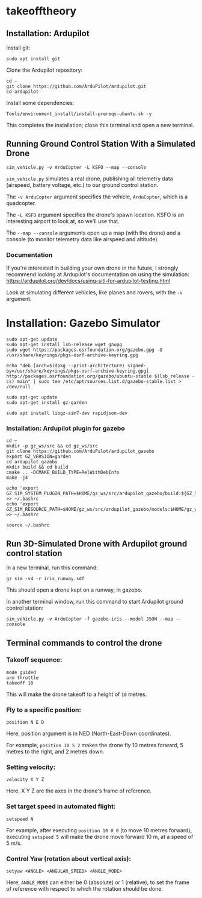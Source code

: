 # takeofftheory

## Installation: Ardupilot

Install git:
```
sudo apt install git
```
Clone the Ardupilot repository:
```
cd ~
git clone https://github.com/ArduPilot/ardupilot.git
cd ardupilot
```
Install some dependencies:
```
Tools/environment_install/install-prereqs-ubuntu.sh -y
```
This completes the installation; close this terminal and open a new terminal. 

## Running Ground Control Station With a Simulated Drone

```
sim_vehicle.py -v ArduCopter -L KSFO --map --console
```

`sim_vehicle.py` simulates a real drone, publishing all telemetry data (airspeed, battery voltage, etc.) to our ground control station. 

The `-v ArduCopter` argument specifies the vehicle, `ArduCopter`, which is a quadcopter. 

The `-L KSFO` argument specifies the drone's spawn location. KSFO is an interesting airport to look at, so we'll use that. 

The `--map --console` arguments open up a map (with the drone) and a console (to monitor telemetry data like airspeed and altitude).

### Documentation
If you're interested in building your own drone in the future, I strongly recommend looking at Ardupilot's documentation on using the simulation: https://ardupilot.org/dev/docs/using-sitl-for-ardupilot-testing.html

Look at simulating different vehicles, like planes and rovers, with the `-v` argument. 

# Installation: Gazebo Simulator

```
sudo apt-get update
sudo apt-get install lsb-release wget gnupg
sudo wget https://packages.osrfoundation.org/gazebo.gpg -O /usr/share/keyrings/pkgs-osrf-archive-keyring.gpg

echo "deb [arch=$(dpkg --print-architecture) signed-by=/usr/share/keyrings/pkgs-osrf-archive-keyring.gpg] http://packages.osrfoundation.org/gazebo/ubuntu-stable $(lsb_release -cs) main" | sudo tee /etc/apt/sources.list.d/gazebo-stable.list > /dev/null

sudo apt-get update
sudo apt-get install gz-garden

sudo apt install libgz-sim7-dev rapidjson-dev
```

### Installation: Ardupilot plugin for gazebo
```
cd ~
mkdir -p gz_ws/src && cd gz_ws/src
git clone https://github.com/ArduPilot/ardupilot_gazebo
export GZ_VERSION=garden
cd ardupilot_gazebo
mkdir build && cd build
cmake .. -DCMAKE_BUILD_TYPE=RelWithDebInfo
make -j4

echo 'export GZ_SIM_SYSTEM_PLUGIN_PATH=$HOME/gz_ws/src/ardupilot_gazebo/build:${GZ_SIM_SYSTEM_PLUGIN_PATH}' >> ~/.bashrc
echo 'export GZ_SIM_RESOURCE_PATH=$HOME/gz_ws/src/ardupilot_gazebo/models:$HOME/gz_ws/src/ardupilot_gazebo/worlds:${GZ_SIM_RESOURCE_PATH}' >> ~/.bashrc

source ~/.bashrc
```

## Run 3D-Simulated Drone with Ardupilot ground control station

In a new terminal, run this command:
```
gz sim -v4 -r iris_runway.sdf
```

This should open a drone kept on a runway, in gazebo.

In another terminal window, run this command to start Ardupilot ground control station:
```
sim_vehicle.py -v ArduCopter -f gazebo-iris --model JSON --map --console
```

## Terminal commands to control the drone

### Takeoff sequence:

```
mode guided
arm throttle
takeoff 10
```
This will make the drone takeoff to a height of `10` metres.

### Fly to a specific position:
```
position N E D
```
Here, position argument is in NED (North-East-Down coordinates). 

For example, `position 10 5 2` makes the drone fly 10 metres forward, 5 metres to the right, and 2 metres down.

### Setting velocity:
```
velocity X Y Z
```
Here, X Y Z are the axes in the drone's frame of reference. 


### Set target speed in automated flight:
```
setspeed N
```

For example, after executing `position 10 0 0` (to move 10 metres forward), executing `setspeed 5` will make the drone move forward 10 m, at a speed of 5 m/s.

### Control Yaw (rotation about vertical axis):
```
setyaw <ANGLE> <ANGULAR_SPEED> <ANGLE_MODE>
```

Here, `ANGLE_MODE` can either be 0 (absolute) or 1 (relative), to set the frame of reference  with respect to which the rotation should be done. 
